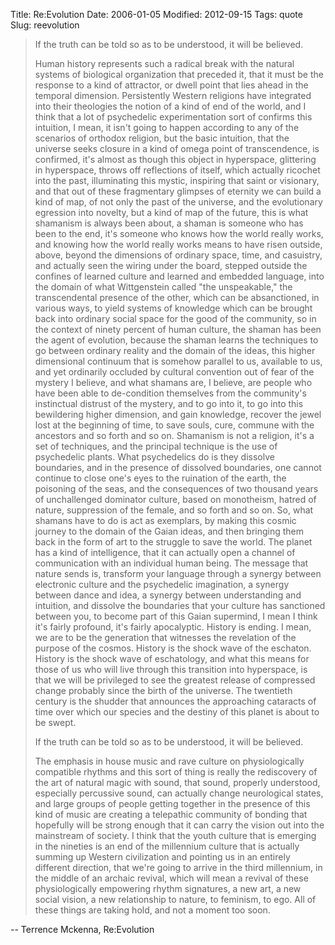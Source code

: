 Title: Re:Evolution
Date: 2006-01-05
Modified: 2012-09-15
Tags: quote
Slug: reevolution

<blockquote>If the truth can be told so as to be understood, it will be believed.

Human history represents such a radical break with the natural systems of biological organization that preceded it, that it must be the response to a kind of attractor, or dwell point that lies ahead in the temporal dimension. Persistently Western religions have integrated into their theologies the notion of a kind of end of the world, and I think that a lot of psychedelic experimentation sort of confirms this intuition, I mean, it isn't going to happen according to any of the scenarios of orthodox religion, but the basic intuition, that the universe seeks closure in a kind of omega point of transcendence, is confirmed, it's almost as though this object in hyperspace, glittering in hyperspace, throws off reflections of itself, which actually ricochet into the past, illuminating this mystic, inspiring that saint or visionary, and that out of these fragmentary glimpses of eternity we can build a kind of map, of not only the past of the universe, and the evolutionary egression into novelty, but a kind of map of the future, this is what shamanism is always been about, a shaman is someone who has been to the end, it's someone who knows how the world really works, and knowing how the world really works means to have risen outside, above, beyond the dimensions of ordinary space, time, and casuistry, and actually seen the wiring under the board, stepped outside the confines of learned culture and learned and embedded language, into the domain of what Wittgenstein called "the unspeakable," the transcendental presence of the other, which can be absanctioned, in various ways, to yield systems of knowledge which can be brought back into ordinary social space for the good of the community, so in the context of ninety percent of human culture, the shaman has been the agent of evolution, because the shaman learns the techniques to go between ordinary reality and the domain of the ideas, this higher dimensional continuum that is somehow parallel to us, available to us, and yet ordinarily occluded by cultural convention out of fear of the mystery I believe, and what shamans are, I believe, are people who have been able to de-condition themselves from the community's instinctual distrust of the mystery, and to go into it, to go into this bewildering higher dimension, and gain knowledge, recover the jewel lost at the beginning of time, to save souls, cure, commune with the ancestors and so forth and so on. Shamanism is not a religion, it's a set of techniques, and the principal technique is the use of psychedelic plants. What psychedelics do is they dissolve boundaries, and in the presence of dissolved boundaries, one cannot continue to close one's eyes to the ruination of the earth, the poisoning of the seas, and the consequences of two thousand years of unchallenged dominator culture, based on monotheism, hatred of nature, suppression of the female, and so forth and so on. So, what shamans have to do is act as exemplars, by making this cosmic journey to the domain of the Gaian ideas, and then bringing them back in the form of art to the struggle to save the world. The planet has a kind of intelligence, that it can actually open a channel of communication with an individual human being. The message that nature sends is, transform your language through a synergy between electronic culture and the psychedelic imagination, a synergy between dance and idea, a synergy between understanding and intuition, and dissolve the boundaries that your culture has sanctioned between you, to become part of this Gaian supermind, I mean I think it's fairly profound, it's fairly apocalyptic. History is ending. I mean, we are to be the generation that witnesses the revelation of the purpose of the cosmos. History is the shock wave of the eschaton. History is the shock wave of eschatology, and what this means for those of us who will live through this transition into hyperspace, is that we will be privileged to see the greatest release of compressed change probably since the birth of the universe. The twentieth century is the shudder that announces the approaching cataracts of time over which our species and the destiny of this planet is about to be swept.

If the truth can be told so as to be understood, it will be believed.

The emphasis in house music and rave culture on physiologically compatible rhythms and this sort of thing is really the rediscovery of the art of natural magic with sound, that sound, properly understood, especially percussive sound, can actually change neurological states, and large groups of people getting together in the presence of this kind of music are creating a telepathic community of bonding that hopefully will be strong enough that it can carry the vision out into the mainstream of society. I think that the youth culture that is emerging in the nineties is an end of the millennium culture that is actually summing up Western civilization and pointing us in an entirely different direction, that we're going to arrive in the third millennium, in the middle of an archaic revival, which will mean a revival of these physiologically empowering rhythm signatures, a new art, a new social vision, a new relationship to nature, to feminism, to ego. All of these things are taking hold, and not a moment too soon.</blockquote>

-- Terrence Mckenna, Re:Evolution
